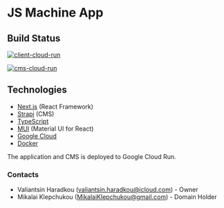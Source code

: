 # JS Machine App

## Build Status

[![client-cloud-run](https://github.com/vharadkou/js-machine-next/actions/workflows/cloud-run.yml/badge.svg)](https://github.com/vharadkou/js-machine-next/actions/workflows/cloud-run.yml)

[![cms-cloud-run](https://github.com/vharadkou/js-machine-next/actions/workflows/cms-cloud-run.yml/badge.svg)](https://github.com/vharadkou/js-machine-next/actions/workflows/cms-cloud-run.yml)

## Technologies

- [Next.js](https://nextjs.org/) (React Framework)
- [Strapi](https://strapi.io/) (CMS)
- [TypeScript](https://www.typescriptlang.org/)
- [MUI](https://mui.com/) (Material UI for React)
- [Google Cloud](https://cloud.google.com/)
- [Docker](https://www.docker.com/)

The application and CMS is deployed to Google Cloud Run.

### Contacts

- Valiantsin Haradkou (valiantsin.haradkou@icloud.com) - Owner
- Mikalai Klepchukou (MikalaiKlepchukou@gmail.com) - Domain Holder
